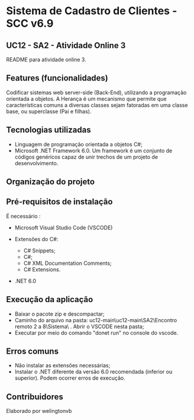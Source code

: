 # Sistema de Cadastro de Clientes - SCC v6.9

## UC12 - SA2 - Atividade Online 3

README para atividade online 3.

## Features (funcionalidades)

Codificar sistemas web server-side (Back-End), utilizando a programação orientada a objetos. A Herança é um mecanismo que permite que características comuns a diversas classes sejam fatoradas em uma classe base, ou superclasse (Pai e filhas).

## Tecnologias utilizadas

* Linguagem de programação orientada a objetos C#;
* Microsoft .NET Framework 6.0. Um framework é um conjunto de códigos genéricos capaz de unir trechos de um projeto de desenvolvimento. 

## Organização do projeto

## Pré-requisitos de instalação

É necessário :

* Microsoft Visual Studio Code (VSCODE)

* Extensões do C#:

	* C# Snippets;
	* C#;
	* C# XML Documentation Comments;
	* C# Extensions.

* .NET 6.0

## Execução da aplicação

* Baixar o pacote zip e descompactar;
* Caminho do arquivo na pasta: uc12-main\uc12-main\SA2\Encontro remoto 2 a 8\Sistema\ . Abrir o VSCODE nesta pasta;
* Executar por meio do comando "donet run" no console do vscode.

## Erros comuns

* Não instalar as extensões necessárias;
* Instalar o .NET diferente da versão 6.0 recomendada (inferior ou superior). Podem ocorrer erros de execução.  

## Contribuidores

Elaborado por welingtonvb